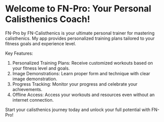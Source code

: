 # Welcome to FN-Pro: Your Personal Calisthenics Coach!

FN-Pro by FN-Calisthenics is your ultimate personal trainer for mastering calisthenics. My app provides personalized training plans tailored to your fitness goals and experience level.

Key Features:
1. Personalized Training Plans: Receive customized workouts based on your fitness level and goals.
2. Image Demonstrations: Learn proper form and technique with clear image demonstration.
3. Progress Tracking: Monitor your progress and celebrate your achievements.
4. Offline Access: Access your workouts and resources even without an internet connection.

Start your calisthenics journey today and unlock your full potential with FN-Pro!
